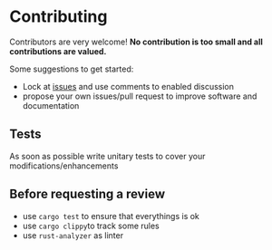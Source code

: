 <!--
SPDX-FileCopyrightText: 2023 Davidson <twister@davidson.fr>
SPDX-License-Identifier: CC-BY-NC-SA-4.0
-->

# Contributing

Contributors are very welcome! **No contribution is too small and all contributions are valued.**

Some suggestions to get started:
* Lock at [issues](https://github.com/davidson-consulting/ETSdiff/issues) and use comments to enabled discussion
* propose your own issues/pull request to improve software and documentation

## Tests

As soon as possible write unitary tests to cover your modifications/enhancements

## Before requesting a review

* use `cargo test` to ensure that everythings is ok
* use `cargo clippy`to track some rules
* use `rust-analyzer` as linter
